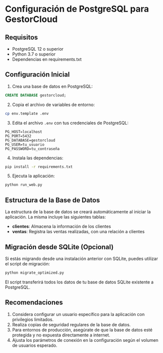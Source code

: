 # Configuración de PostgreSQL para GestorCloud

## Requisitos
- PostgreSQL 12 o superior
- Python 3.7 o superior
- Dependencias en requirements.txt

## Configuración Inicial

1. Crea una base de datos en PostgreSQL:
```sql
CREATE DATABASE gestorcloud;
```

2. Copia el archivo de variables de entorno:
```bash
cp env.template .env
```

3. Edita el archivo `.env` con tus credenciales de PostgreSQL:
```
PG_HOST=localhost
PG_PORT=5432
PG_DATABASE=gestorcloud
PG_USER=tu_usuario
PG_PASSWORD=tu_contraseña
```

4. Instala las dependencias:
```bash
pip install -r requirements.txt
```

5. Ejecuta la aplicación:
```bash
python run_web.py
```

## Estructura de la Base de Datos

La estructura de la base de datos se creará automáticamente al iniciar la aplicación. La misma incluye las siguientes tablas:

- **clientes**: Almacena la información de los clientes
- **ventas**: Registra las ventas realizadas, con una relación a clientes

## Migración desde SQLite (Opcional)

Si estás migrando desde una instalación anterior con SQLite, puedes utilizar el script de migración:

```bash
python migrate_optimized.py
```

El script transferirá todos los datos de tu base de datos SQLite existente a PostgreSQL.

## Recomendaciones

1. Considera configurar un usuario específico para la aplicación con privilegios limitados.
2. Realiza copias de seguridad regulares de la base de datos.
3. Para entornos de producción, asegúrate de que la base de datos esté protegida y no expuesta directamente a internet.
4. Ajusta los parámetros de conexión en la configuración según el volumen de usuarios esperado.